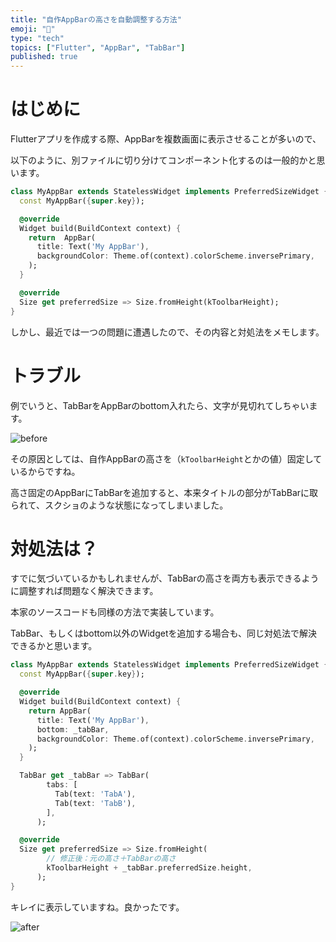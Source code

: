 ```yaml
---
title: "自作AppBarの高さを自動調整する方法"
emoji: "🌊"
type: "tech"
topics: ["Flutter", "AppBar", "TabBar"]
published: true
---
```

# はじめに

Flutterアプリを作成する際、AppBarを複数画面に表示させることが多いので、

以下のように、別ファイルに切り分けてコンポーネント化するのは一般的かと思います。

```dart
class MyAppBar extends StatelessWidget implements PreferredSizeWidget {
  const MyAppBar({super.key});

  @override
  Widget build(BuildContext context) {
    return  AppBar(
      title: Text('My AppBar'),
      backgroundColor: Theme.of(context).colorScheme.inversePrimary,
    );
  }

  @override
  Size get preferredSize => Size.fromHeight(kToolbarHeight);
}
```

しかし、最近では一つの問題に遭遇したので、その内容と対処法をメモします。

# トラブル

例でいうと、TabBarをAppBarのbottom入れたら、文字が見切れてしちゃいます。


![before](https://storage.googleapis.com/zenn-user-upload/e64add4fc840-20230908.png)


その原因としては、自作AppBarの高さを（`kToolbarHeight`とかの値）固定しているからですね。

高さ固定のAppBarにTabBarを追加すると、本来タイトルの部分がTabBarに取られて、スクショのような状態になってしまいました。

# 対処法は？

すでに気づいているかもしれませんが、TabBarの高さを両方も表示できるように調整すれば問題なく解決できます。

本家のソースコードも同様の方法で実装しています。

TabBar、もしくはbottom以外のWidgetを追加する場合も、同じ対処法で解決できるかと思います。

```dart
class MyAppBar extends StatelessWidget implements PreferredSizeWidget {
  const MyAppBar({super.key});

  @override
  Widget build(BuildContext context) {
    return AppBar(
      title: Text('My AppBar'),
      bottom: _tabBar,
      backgroundColor: Theme.of(context).colorScheme.inversePrimary,
    );
  }

  TabBar get _tabBar => TabBar(
        tabs: [
          Tab(text: 'TabA'),
          Tab(text: 'TabB'),
        ],
      );

  @override
  Size get preferredSize => Size.fromHeight(
        // 修正後：元の高さ＋TabBarの高さ
        kToolbarHeight + _tabBar.preferredSize.height,
      );
}
```

キレイに表示していますね。良かったです。

![after](https://storage.googleapis.com/zenn-user-upload/383d3abb2c32-20230908.png)
